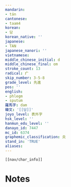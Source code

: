 ```yaml
---
mandarin:
- tán
cantonese:
- taam4
korean:
- 담
korean_native: ''
japanese:
- TAN
japanese_nanori: ''
vietnamese:
middle_chinese_initial: d
middle_chinese_final: ɑm
stroke_count: 13
radical: 疒
skip_number: 3-5-8
grade_level: 先進
pos: ''
english:
- phlegm
- sputum
羅馬字: dam
韓文: '[[담]]'
joyo_level: 表外字
hsk_level: ''
hanmun_edu_level: ''
danayo_id: 7447
mc_id: 6374
graphemic_classification: 炎
stand_in: 'TRUE'
aliases:
---
```

```meta-bind-embed
[[nav/char_info]]
```

# Notes
